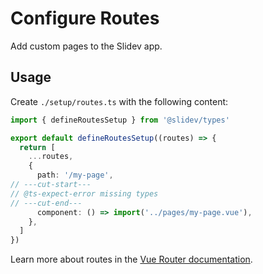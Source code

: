 # Configure Routes

<Environment type="client" />

Add custom pages to the Slidev app.

## Usage

Create `./setup/routes.ts` with the following content:

```ts twoslash
import { defineRoutesSetup } from '@slidev/types'

export default defineRoutesSetup((routes) => {
  return [
    ...routes,
    {
      path: '/my-page',
// ---cut-start---
// @ts-expect-error missing types
// ---cut-end---
      component: () => import('../pages/my-page.vue'),
    },
  ]
})
```

Learn more about routes in the [Vue Router documentation](https://router.vuejs.org/).
